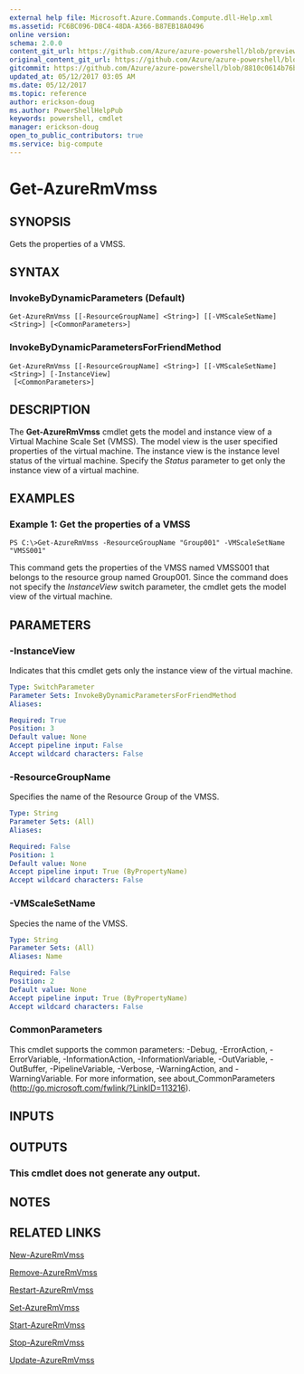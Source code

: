 ```yaml
---
external help file: Microsoft.Azure.Commands.Compute.dll-Help.xml
ms.assetid: FC6BC096-DBC4-48DA-A366-B87EB18A0496
online version:
schema: 2.0.0
content_git_url: https://github.com/Azure/azure-powershell/blob/preview/src/ResourceManager/Compute/Commands.Compute/help/Get-AzureRmVmss.md
original_content_git_url: https://github.com/Azure/azure-powershell/blob/preview/src/ResourceManager/Compute/Commands.Compute/help/Get-AzureRmVmss.md
gitcommit: https://github.com/Azure/azure-powershell/blob/8810c0614b76be8d014616888a4ae7733a452af9
updated_at: 05/12/2017 03:05 AM
ms.date: 05/12/2017
ms.topic: reference
author: erickson-doug
ms.author: PowerShellHelpPub
keywords: powershell, cmdlet
manager: erickson-doug
open_to_public_contributors: true
ms.service: big-compute
---
```


# Get-AzureRmVmss

## SYNOPSIS
Gets the properties of a VMSS.

## SYNTAX

### InvokeByDynamicParameters (Default)
```
Get-AzureRmVmss [[-ResourceGroupName] <String>] [[-VMScaleSetName] <String>] [<CommonParameters>]
```

### InvokeByDynamicParametersForFriendMethod
```
Get-AzureRmVmss [[-ResourceGroupName] <String>] [[-VMScaleSetName] <String>] [-InstanceView]
 [<CommonParameters>]
```

## DESCRIPTION
The **Get-AzureRmVmss** cmdlet gets the model and instance view of a Virtual Machine Scale Set (VMSS).
The model view is the user specified properties of the virtual machine.
The instance view is the instance level status of the virtual machine.
Specify the *Status* parameter to get only the instance view of a virtual machine.

## EXAMPLES

### Example 1: Get the properties of a VMSS
```
PS C:\>Get-AzureRmVmss -ResourceGroupName "Group001" -VMScaleSetName "VMSS001"
```

This command gets the properties of the VMSS named VMSS001 that belongs to the resource group named Group001.
Since the command does not specify the *InstanceView* switch parameter, the cmdlet gets the model view of the virtual machine.

## PARAMETERS

### -InstanceView
Indicates that this cmdlet gets only the instance view of the virtual machine.

```yaml
Type: SwitchParameter
Parameter Sets: InvokeByDynamicParametersForFriendMethod
Aliases: 

Required: True
Position: 3
Default value: None
Accept pipeline input: False
Accept wildcard characters: False
```

### -ResourceGroupName
Specifies the name of the Resource Group of the VMSS.

```yaml
Type: String
Parameter Sets: (All)
Aliases: 

Required: False
Position: 1
Default value: None
Accept pipeline input: True (ByPropertyName)
Accept wildcard characters: False
```

### -VMScaleSetName
Species the name of the VMSS.

```yaml
Type: String
Parameter Sets: (All)
Aliases: Name

Required: False
Position: 2
Default value: None
Accept pipeline input: True (ByPropertyName)
Accept wildcard characters: False
```

### CommonParameters
This cmdlet supports the common parameters: -Debug, -ErrorAction, -ErrorVariable, -InformationAction, -InformationVariable, -OutVariable, -OutBuffer, -PipelineVariable, -Verbose, -WarningAction, and -WarningVariable. For more information, see about_CommonParameters (http://go.microsoft.com/fwlink/?LinkID=113216).

## INPUTS

## OUTPUTS

### This cmdlet does not generate any output.

## NOTES

## RELATED LINKS

[New-AzureRmVmss](./New-AzureRmVmss.md)

[Remove-AzureRmVmss](./Remove-AzureRmVmss.md)

[Restart-AzureRmVmss](./Restart-AzureRmVmss.md)

[Set-AzureRmVmss](./Set-AzureRmVmss.md)

[Start-AzureRmVmss](./Start-AzureRmVmss.md)

[Stop-AzureRmVmss](./Stop-AzureRmVmss.md)

[Update-AzureRmVmss](./Update-AzureRmVmss.md)


